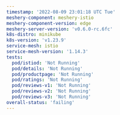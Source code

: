 ```yaml
---
timestamp: '2022-08-09 23:01:18 UTC Tue'
meshery-component: meshery-istio
meshery-component-version: edge
meshery-server-version: 'v0.6.0-rc.6fc'
k8s-distro: minikube
k8s-version: 'v1.23.9'
service-mesh: istio
service-mesh-version: '1.14.3'
tests:
  pod/istiod: 'Not Running'
  pod/details: 'Not Running'
  pod/productpage: 'Not Running'
  pod/ratings: 'Not Running'
  pod/reviews-v1: 'Not Running'
  pod/reviews-v2: 'Not Running'
  pod/reviews-v3: 'Not Running'
overall-status: 'failing'
---
```

